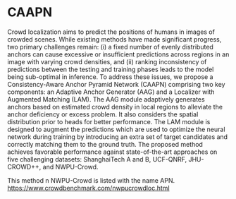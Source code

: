 # CAAPN

Crowd localization aims to predict the positions of humans in images of crowded scenes. While existing methods have made significant progress, two primary challenges remain: (i) a fixed number of evenly distributed anchors can cause excessive or insufficient predictions across regions in an image with varying crowd densities, and (ii) ranking inconsistency of predictions between the testing and training phases leads to the model being sub-optimal in inference.
To address these issues, we propose a Consistency-Aware Anchor Pyramid Network (CAAPN) comprising two key components: an Adaptive Anchor Generator (AAG) and a Localizer with Augmented Matching (LAM). 
The AAG module adaptively generates anchors based on estimated crowd density in local regions to alleviate the anchor deficiency or excess problem. 
It also considers the spatial distribution prior to heads for better performance.
The LAM module is designed to augment the predictions which are used to
optimize the neural network during training by introducing an extra set of target candidates and correctly matching them to the ground truth.
The proposed method achieves favorable performance against state-of-the-art approaches on five challenging datasets: ShanghaiTech A and B, UCF-QNRF, JHU-CROWD++, and NWPU-Crowd.


This method n NWPU-Crowd is listed with the name APN. https://www.crowdbenchmark.com/nwpucrowdloc.html
